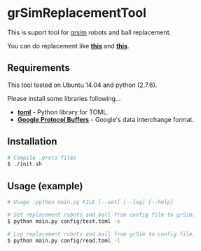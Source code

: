 # grSimReplacementTool

This is suport tool for [grsim](https://github.com/RoboCup-SSL/grSim) robots and ball replacement.

You can do replacement like [**this**](https://twitter.com/chmod_x_akasit/status/897835136380682240) 
and [**this**](https://twitter.com/chmod_x_akasit/status/897458004672434176).

## Requirements
This tool tested on Ubuntu 14.04 and python (2.7.6).

Please install some libraries following...

* [**toml**](https://github.com/uiri/toml) - Python library for TOML.
* [**Google Protocol Buffers**](https://github.com/google/protobuf) - Google's data interchange format.


## Installation

```zsh
# Compile .proto files
$ ./init.sh
```


## Usage (example)

```zsh
# Usage :python main.py FILE [--set] [--log] [--help]

# Set replacement robots and ball from config file to grSim.
$ python main.py config/test.toml -s

# Log replacement robots and ball from grSim to config file.
$ python main.py config/read.toml -l
```

